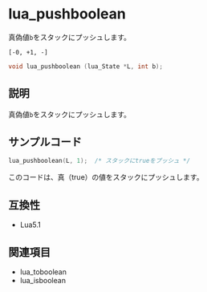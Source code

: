 # lua_pushboolean

真偽値`b`をスタックにプッシュします。

`[-0, +1, -]`

```c
void lua_pushboolean (lua_State *L, int b);
```

## 説明

真偽値`b`をスタックにプッシュします。

## サンプルコード

```c
lua_pushboolean(L, 1);  /* スタックにtrueをプッシュ */
```

このコードは、真（true）の値をスタックにプッシュします。

## 互換性

- Lua5.1

## 関連項目

- lua_toboolean
- lua_isboolean
